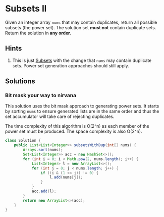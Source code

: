 # Subsets II

Given an integer array `nums` that may contain duplicates, return all possible
subsets (the power set). The solution set **must not** contain duplicate sets.
Return the solution in **any order**.

## Hints

1. This is just [Subsets](../subsets) with the change that `nums` may contain
   duplicate sets. Power set generation approaches should still apply.

## Solutions

### Bit mask your way to nirvana

This solution uses the bit mask approach to generating power sets. It starts
by sorting `nums` to ensure generated lists are in the same order and thus
the set accumulator will take care of rejecting duplicates.

The time complexity of this algorithm is O(2^n) as each member of the power
set must be produced. The space complexity is also O(2^n).

```java
class Solution {
    public List<List<Integer>> subsetsWithDup(int[] nums) {
        Arrays.sort(nums);
        Set<List<Integer>> acc = new HashSet<>();
        for (int i = 0; i < Math.pow(2, nums.length); i++) {
            List<Integer> l = new ArrayList<>();
            for (int j = 0; j < nums.length; j++) {
                if ((i & (1 << j)) != 0) {
                    l.add(nums[j]);
                }
            }
            acc.add(l);
        }
        return new ArrayList<>(acc);
    }
}
```
